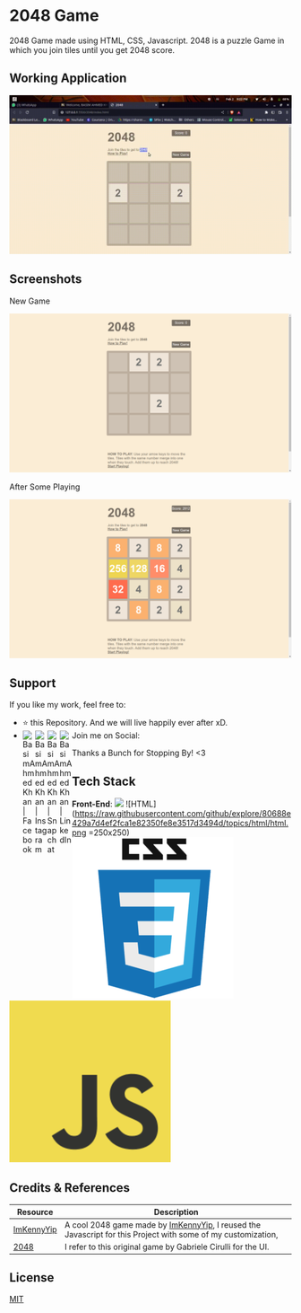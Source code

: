 
# 2048 Game

2048 Game made using HTML, CSS, Javascript. 2048 is a puzzle Game in which you join tiles until you get 2048 score.




## Working Application

![Demo](https://github.com/BasimAhmedKhan/2048-Game/blob/main/Readme%20Resources/new.gif)


## Screenshots

New Game

![App Screenshot](https://github.com/BasimAhmedKhan/2048-Game/blob/main/Readme%20Resources/2048%20Screenshot.png)

After Some Playing

![App Screenshot](https://github.com/BasimAhmedKhan/2048-Game/blob/main/Readme%20Resources/2048%20Screenshot2.png)





## Support

If you like my work, feel free to:
 - ⭐ this Repository. And we will live happily ever after xD.
 - Join me on Social: 
[<img align="left" alt="BasimAhmedKhan | Facebook" width="22px" src="https://img.icons8.com/color/48/000000/facebook-circled--v1.png" />][facebook] 
[<img align="left" alt="BasimAhmedKhan | Instagram" width="22px" src="https://img.icons8.com/fluency/48/000000/instagram-new.png" />][instagram] 
[<img align="left" alt="BasimAhmedKhan | Snapchat" width="22px" src="https://img.icons8.com/color/48/000000/snapchat-circled-logo--v1.png" />][snapchat] [<img align="left" alt="BasimAhmedKhan | LinkedIn" width="22px" src="https://img.icons8.com/external-tal-revivo-shadow-tal-revivo/48/000000/external-linkedin-in-logo-used-for-professional-networking-logo-shadow-tal-revivo.png" />][linkedin]

Thanks a Bunch for Stopping By! <3


[facebook]: https://www.facebook.com/profile.php?id=100009322472394
[instagram]: https://www.instagram.com/basim_khann
[snapchat]: https://github.com/BasimAhmedKhan/BasimAhmedKhan/blob/main/assets/WhatsApp%20Image%202022-01-09%20at%207.23.20%20PM.jpeg
[linkedin]: https://www.linkedin.com/in/basim-khan-604a76189/

## Tech Stack

**Front-End**: 
<img src="https://camo.githubusercontent.com/..." data-canonical-src="[https://gyazo.com/eb5c5741b6a9a16c692170a41a49c858.png](https://raw.githubusercontent.com/github/explore/80688e429a7d4ef2fca1e82350fe8e3517d3494d/topics/html/html.png)" width="200" />
![HTML](https://raw.githubusercontent.com/github/explore/80688e429a7d4ef2fca1e82350fe8e3517d3494d/topics/html/html.png =250x250) 
![CSS](https://raw.githubusercontent.com/github/explore/80688e429a7d4ef2fca1e82350fe8e3517d3494d/topics/css/css.png) 
![JS](https://raw.githubusercontent.com/github/explore/80688e429a7d4ef2fca1e82350fe8e3517d3494d/topics/javascript/javascript.png)


## Credits & References

| Resource                                                               | Description                                                                                                           |
| ---------------------------------------------------------------------- | --------------------------------------------------------------------------------------------------------------------- |
| [ImKennyYip][ImKennyYip]                                                     | A cool 2048 game made by [ImKennyYip], I reused the Javascript for this Project with some of my customization, |
| [2048][2048] | I refer to this original game by Gabriele Cirulli for the UI.                                                |

[ImKennyYip]: https://github.com/ImKennyYip/2048
[2048]: https://play2048.co/

## License

[MIT](https://choosealicense.com/licenses/mit/)
